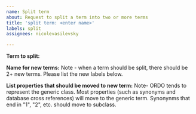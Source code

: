 ```yaml
---
name: Split term
about: Request to split a term into two or more terms
title: 'split term: <enter name>'
labels: split
assignees: nicolevasilevsky

---
```


**Term to split:**

**Name for new terms:** Note - when a term should be split, there should be 2+ new terms. Please list the new labels below. 

**List properties that should be moved to new term:** Note- ORDO tends to represent the generic class. Most properties (such as synonyms and database cross references) will move to the generic term. Synonynms that end in "1", "2", etc. should move to subclass.
